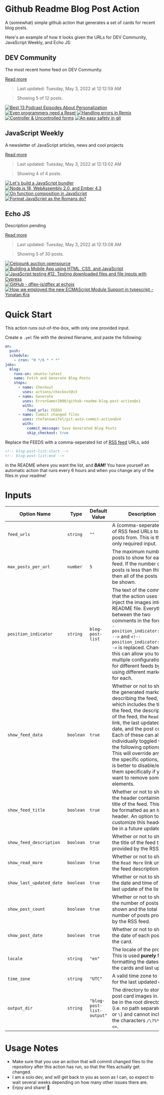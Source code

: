 # Github Readme Blog Post Action

A (somewhat) simple github action that generates a set of cards for recent blog posts.

Here's an example of how it looks given the URLs for DEV Community, JavaScript Weekly, and Echo JS:

<!-- post-list:start -->
## DEV Community

The most recent home feed on DEV Community.

[Read more](https://dev.to)
> Last updated: Tuesday, May 3, 2022 at 12:12:59 AM

> Showing 5 of 12 posts.

[![Best 13 Podcast Episodes About Personalization](https://raw.githubusercontent.com/ErrorGamer2000/github-readme-blog-post-action/main/generated_files/DEV_Community/Best_13_Podcast_Episodes_About_Personalization.svg)](https://dev.to/ninetailed/best-13-podcast-episodes-about-personalization-2jml)
[![Even programmers need a Reset](https://raw.githubusercontent.com/ErrorGamer2000/github-readme-blog-post-action/main/generated_files/DEV_Community/Even_programmers_need_a_Reset.svg)](https://dev.to/anamdiazs/even-programmers-need-a-reset-29mf)
[![Handling errors in Remix](https://raw.githubusercontent.com/ErrorGamer2000/github-readme-blog-post-action/main/generated_files/DEV_Community/Handling_errors_in_Remix.svg)](https://dev.to/dailydevtips1/handling-errors-in-remix-2pnp)
[![Controller & Uncontrolled forms](https://raw.githubusercontent.com/ErrorGamer2000/github-readme-blog-post-action/main/generated_files/DEV_Community/Controller___Uncontrolled_forms.svg)](https://dev.to/jriveraddiaz/controller-uncontrolled-forms-26m6)
[![An easy safety in git](https://raw.githubusercontent.com/ErrorGamer2000/github-readme-blog-post-action/main/generated_files/DEV_Community/An_easy_safety_in_git.svg)](https://dev.to/kwstannard/an-easy-safety-in-git-2a5h)


## JavaScript Weekly

A newsletter of JavaScript articles, news and cool projects

[Read more](https://javascriptweekly.com/)
> Last updated: Tuesday, May 3, 2022 at 12:13:02 AM

> Showing 4 of 4 posts.

[![Let's build a JavaScript bundler](https://raw.githubusercontent.com/ErrorGamer2000/github-readme-blog-post-action/main/generated_files/JavaScript_Weekly/Let's_build_a_JavaScript_bundler.svg)](https://javascriptweekly.com/issues/587)
[![Node.js 18, WebAssembly 2.0, and Ember 4.3](https://raw.githubusercontent.com/ErrorGamer2000/github-readme-blog-post-action/main/generated_files/JavaScript_Weekly/Node.js_18__WebAssembly_2.0__and_Ember_4.3.svg)](https://javascriptweekly.com/issues/586)
[![On function composition in JavaScript](https://raw.githubusercontent.com/ErrorGamer2000/github-readme-blog-post-action/main/generated_files/JavaScript_Weekly/On_function_composition_in_JavaScript.svg)](https://javascriptweekly.com/issues/585)
[![Format JavaScript as the Romans do?](https://raw.githubusercontent.com/ErrorGamer2000/github-readme-blog-post-action/main/generated_files/JavaScript_Weekly/Format_JavaScript_as_the_Romans_do_.svg)](https://javascriptweekly.com/issues/584)


## Echo JS

Description pending

[Read more](
http://www.echojs.com
)
> Last updated: Tuesday, May 3, 2022 at 12:13:08 AM

> Showing 5 of 30 posts.

[![
Celopunk auction opensource
](https://raw.githubusercontent.com/ErrorGamer2000/github-readme-blog-post-action/main/generated_files/_Echo_JS_/_Celopunk_auction_opensource_.svg)](
https://celopunk-auction.vercel.app/
)
[![Building a Mobile App using HTML, CSS, and JavaScript](https://raw.githubusercontent.com/ErrorGamer2000/github-readme-blog-post-action/main/generated_files/_Echo_JS_/Building_a_Mobile_App_using_HTML__CSS__and_JavaScript.svg)](https://blog.openreplay.com/building-a-mobile-app-using-html-css-and-javascript)
[![JavaScript testing #12. Testing downloaded files and file inputs with Cypress](https://raw.githubusercontent.com/ErrorGamer2000/github-readme-blog-post-action/main/generated_files/_Echo_JS_/JavaScript_testing__12._Testing_downloaded_files_and_file_inputs_with_Cypress.svg)](http://wanago.io/2022/05/02/javascript-testing-downloaded-files-file-inputs-cypress/)
[![GitHub - dflex-js/dflex at echojs](https://raw.githubusercontent.com/ErrorGamer2000/github-readme-blog-post-action/main/generated_files/_Echo_JS_/GitHub_-_dflex-js_dflex_at_echojs.svg)](https://github.com/dflex-js/dflex)
[![How we employed the new ECMAScript Module Support in typescript - Yonatan Kra](https://raw.githubusercontent.com/ErrorGamer2000/github-readme-blog-post-action/main/generated_files/_Echo_JS_/How_we_employed_the_new_ECMAScript_Module_Support_in_typescript_-_Yonatan_Kra.svg)](https://yonatankra.com/how-to-use-the-new-ecmascript-module-in-typescript/)


<!-- post-list:end -->

# Quick Start

This action runs out-of-the-box, with only one provided input.

Create a `.yml` file with the desired filename, and paste the following:

```yml
on:
  push:
  schedule:
    - cron: "0 */6 * * *"
jobs:
  blog:
    runs-on: ubuntu-latest
    name: Fetch and Generate Blog Posts
    steps:
      - name: Checkout
        uses: actions/checkout@v3
      - name: Generate
        uses: ErrorGamer2000/github-readme-blog-post-action@v1
        with:
          feed_urls: FEEDS
      - name: Commit changed files
        uses: stefanzweifel/git-auto-commit-action@v4
        with:
          commit_message: Save Generated Blog Posts
          skip_checkout: true
```

Replace the FEEDS with a comma-seperated list of [RSS feed](https://rss.com/blog/how-do-rss-feeds-work/) URLs, add

```md
<!-- blog-post-list:start -->
<!-- blog-post-list:end -->
```

in the README where you want the list, and **_BAM!_** You have yourself an automatic action that runs every 6 hours and when you change any of the files in your readme!

# Inputs

<table>
  <thead>
    <tr>
      <th>Option Name</th>
      <th>Type</th>
      <th>Default Value</th>
      <th>Description</th>
    </tr>
  </thead>
  <tbody>
    <tr>
      <td><code>feed_urls</code></td>
      <td><code>string</code></td>
      <td><code>""</code></td>
      <td>A (comma-seperated) list of RSS feed URLs to load posts from. This is the only required input.</td>
    </tr>
    <tr>
      <td><code>max_posts_per_url</code></td>
      <td><code>number</code></td>
      <td><code>5</code></td>
      <td>The maximum number of posts to show for each feed. If the number of posts is less than this, then all of the posts will be shown.</td>
    </tr>
    <tr>
      <td><code>position_indicator</code></td>
      <td><code>string</code></td>
      <td><code>blog-post-list</code></td>
      <td>The text of the comments that the action uses to inject the images into the README file. Everything between the two comments in the form <code>&lt;!-- position_indicator:start --&gt;</code> and <code>&lt;!-- position_indicator:end --&gt;</code> is replaced. Changing this can allow you to use multiple configurations for different feeds by using different markers for each.</td>
    </tr>
    <tr>
      <td><code>show_feed_data</code></td>
      <td><code>boolean</code></td>
      <td><code>true</code></td>
      <td>Whether or not to show the generated markdown describing the feed, which includes the title of the feed, the description of the feed, the <code>Read More</code> link, the last updated date, and the post count. Each of these can also be individually toggled with the following options. This will override any of the specific options, so it is better to disable/enable them specifically if you want to remove some elements.</td>
    </tr>
    <tr>
      <td><code>show_feed_title</code></td>
      <td><code>boolean</code></td>
      <td><code>true</code></td>
      <td>Whether or not to show the header containing the title of the feed. This will be formatted as an <code>h2</code> header. An option to customize this header will be in a future update.</td>
    </tr>
    <tr>
      <td><code>show_feed_description</code></td>
      <td><code>boolean</code></td>
      <td><code>true</code></td>
      <td>Whether or not to show the title of the feed that is provided by the RSS feed.</td>
    </tr>
    <tr>
      <td><code>show_read_more</code></td>
      <td><code>boolean</code></td>
      <td><code>true</code></td>
      <td>Whether or not to show the <code>Read More</code> link under the feed description.</td>
    </tr>
    <tr>
      <td><code>show_last_updated_date</code></td>
      <td><code>boolean</code></td>
      <td><code>true</code></td>
      <td>Whether or not to show the date and time of the last update of the list.</td>
    </tr>
    <tr>
      <td><code>show_post_count</code></td>
      <td><code>boolean</code></td>
      <td><code>true</code></td>
      <td>Whether or not to show the number of posts shown and the total number of posts provided by the RSS feed.</td>
    </tr>
    <tr>
      <td><code>show_post_date</code></td>
      <td><code>boolean</code></td>
      <td><code>true</code></td>
      <td>Whether or not to show the date of each post on the card.</td>
    </tr>
    <tr>
      <td><code>locale</code></td>
      <td><code>string</code></td>
      <td><code>"en"</code></td>
      <td>The locale of the project. This is used <strong>purely</strong> for formatting the dates of the cards and last update.</td>
    </tr>
    <tr>
      <td><code>time_zone</code></td>
      <td><code>string</code></td>
      <td><code>"UTC"</code></td>
      <td>A valid time zone to use for the last updated date.</td>
    </tr>
    <tr>
      <td><code>output_dir</code></td>
      <td><code>string</code></td>
      <td><code>"blog-post-list-output"</code></td>
      <td>The directory to store the post card images in. Must be in the root directory (i.e. no path separators <code>/</code> or <code>\</code>) and cannot include the characters <code>/\?%*:|"&lt;&gt;</code>.</td>
    </tr>
<!--
    <tr>
      <td><code></code></td>
      <td><cde></cde></td>
      <td><code></code></td>
      <td></td>
    </tr>
-->
  </tbody>
</table>

# Usage Notes

- Make sure that you use an action that will commit changed files to the repository after this action has run, so that the files actually get changed.
- I am a solo dev, and will get back to you as soon as I can, so expect to wait several weeks depending on how many other issues there are.
- Enjoy and share! 🤗
